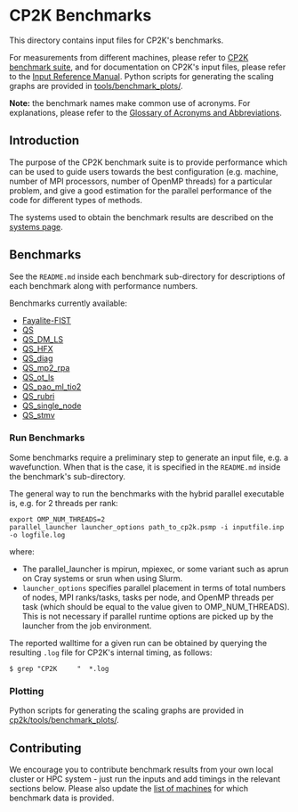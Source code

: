# CP2K Benchmarks

This directory contains input files for CP2K's benchmarks.

For measurements from different machines, please refer to [CP2K benchmark suite](https://www.cp2k.org/performance), and for documentation on CP2K's input files, please refer to the [Input Reference Manual](https://manual.cp2k.org/). Python scripts for generating the scaling graphs are provided in [tools/benchmark_plots/](../tools/benchmark_plots).

**Note:** the benchmark names make common use of acronyms. For explanations, please refer to the [Glossary of Acronyms and Abbreviations](https://www.cp2k.org/acronyms).

## Introduction

The purpose of the CP2K benchmark suite is to provide performance which can be used to guide users towards the best configuration (e.g. machine, number of MPI processors, number of OpenMP threads) for a particular problem, and give a good estimation for the parallel performance of the code for different types of methods.

The systems used to obtain the benchmark results are described on the [systems page](https://www.cp2k.org/performance:systems).

## Benchmarks

See the `README.md` inside each benchmark sub-directory for descriptions of each benchmark along with performance numbers.

Benchmarks currently available:

- [Fayalite-FIST](Fayalite-FIST)
- [QS](QS)
- [QS_DM_LS](QS_DM_LS)
- [QS_HFX](QS_HFX)
- [QS_diag](QS_diag)
- [QS_mp2_rpa](QS_mp2_rpa)
- [QS_ot_ls](QS_ot_ls)
- [QS_pao_ml_tio2](QS_pao_ml_tio2)
- [QS_rubri](QS_rubri)
- [QS_single_node](QS_single_node)
- [QS_stmv](QS_stmv)

### Run Benchmarks

Some benchmarks require a preliminary step to generate an input file, e.g. a wavefunction. When that is the case, it is specified in the `README.md` inside the benchmark's sub-directory.

The general way to run the benchmarks with the hybrid parallel executable is, e.g. for 2 threads per rank:

```
export OMP_NUM_THREADS=2
parallel_launcher launcher_options path_to_cp2k.psmp -i inputfile.inp -o logfile.log
```

where:

- The parallel_launcher is mpirun, mpiexec, or some variant such as aprun on Cray systems or srun when using Slurm.
- `launcher_options` specifies parallel placement in terms of total numbers of nodes, MPI ranks/tasks, tasks per node, and OpenMP threads per task (which should be equal to the value given to OMP_NUM_THREADS). This is not necessary if parallel runtime options are picked up by the launcher from the job environment.

The reported walltime for a given run can be obtained by querying the resulting `.log` file for CP2K's internal timing, as follows:
```
$ grep "CP2K     "  *.log
```

### Plotting

Python scripts for generating the scaling graphs are provided in [cp2k/tools/benchmark_plots/](../tools/benchmark_plots/).

## Contributing

We encourage you to contribute benchmark results from your own local cluster or HPC system - just run the inputs and add timings in the relevant sections below.
Please also update the [list of machines](https://www.cp2k.org/performance:systems) for which benchmark data is provided.

